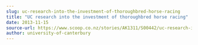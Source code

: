 ```yaml
---
slug: uc-research-into-the-investment-of-thoroughbred-horse-racing
title: "UC research into the investment of thoroughbred horse racing"
date: 2013-11-15
source-url: https://www.scoop.co.nz/stories/AK1311/S00442/uc-research-into-the-investment-of-thoroughbred-horse-racing.htm
author: university-of-canterbury
---
```

